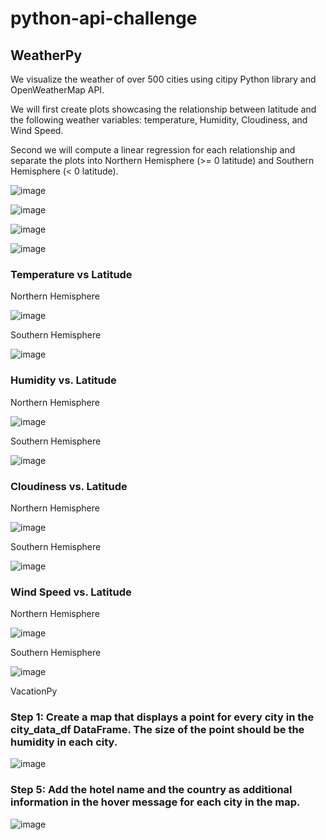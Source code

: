 # python-api-challenge
## WeatherPy
We visualize the weather of over 500 cities using citipy Python library and OpenWeatherMap API.   

We will first create plots showcasing the relationship between latitude and the following weather variables: temperature, Humidity, Cloudiness, and Wind Speed. 

Second we will compute a linear regression for each relationship and separate the plots into Northern Hemisphere (>= 0 latitude) and Southern Hemisphere (< 0 latitude). 

![image](https://github.com/eferna1/python-api-challenge/assets/145945547/c5cf5bc3-602d-4094-97e8-6469aaf13ef1)

![image](https://github.com/eferna1/python-api-challenge/assets/145945547/7c7387ca-9600-46ad-b6a7-42bbae9eaba3)

![image](https://github.com/eferna1/python-api-challenge/assets/145945547/d3d528d7-b7c7-4c4b-87ea-4d400c809d87)

![image](https://github.com/eferna1/python-api-challenge/assets/145945547/a8003be0-9905-444f-9755-feee7e6ca4fb)

### Temperature vs Latitude 

Northern Hemisphere

![image](https://github.com/eferna1/python-api-challenge/assets/145945547/612fc1d0-17cd-420f-928a-68fa9788efde)

Southern Hemisphere 

![image](https://github.com/eferna1/python-api-challenge/assets/145945547/54b2a092-8e30-4d7e-abdc-cff39ab9262c)

### Humidity vs. Latitude 

Northern Hemisphere

![image](https://github.com/eferna1/python-api-challenge/assets/145945547/7a917090-924b-45ca-ab01-33fdfcec696c)


Southern Hemisphere 

![image](https://github.com/eferna1/python-api-challenge/assets/145945547/b49ea209-cd71-480f-b0ed-39aba1ab366d)

### Cloudiness vs. Latitude

Northern Hemisphere

![image](https://github.com/eferna1/python-api-challenge/assets/145945547/f0120b11-6d6a-4755-bb70-3d3154bab586)

Southern Hemisphere 

![image](https://github.com/eferna1/python-api-challenge/assets/145945547/b9b73118-b0e8-403f-af17-5e0bf684d771)

### Wind Speed vs. Latitude

Northern Hemisphere

![image](https://github.com/eferna1/python-api-challenge/assets/145945547/2a165115-f55b-4ca2-ae54-d8dfc4cc99cf)


Southern Hemisphere 

![image](https://github.com/eferna1/python-api-challenge/assets/145945547/46919c71-c3aa-4147-a66d-9bad77d6931c)

VacationPy

### Step 1: Create a map that displays a point for every city in the city_data_df DataFrame. The size of the point should be the humidity in each city.

![image](https://github.com/eferna1/python-api-challenge/assets/145945547/2e557c32-7a4e-4b4e-8f1c-b735a0106d5f)

### Step 5: Add the hotel name and the country as additional information in the hover message for each city in the map.

![image](https://github.com/eferna1/python-api-challenge/assets/145945547/9bc56dc6-191e-48bb-b43d-28261dd07f5e)









